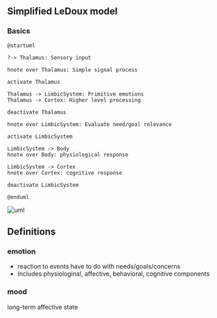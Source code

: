 <!-- META
{"title":"Emotion in Human–Computer Interaction","link":"https://www.researchgate.net/publication/242107189_Emotion_in_Human-Computer_Interaction","media":"academic","tags":["hci","emotion","psychology","total"],"short":{"en":"total explanation of emotion in HCI","ja":"HCIにおける感情総説"},"importance":5,"hasPage":true,"createdAt":1719069210.137,"updatedAt":1719069210.137}
META -->

## Simplified LeDoux model

### Basics

```plantuml
@startuml

?-> Thalamus: Sensory input

hnote over Thalamus: Simple signal process

activate Thalamus

Thalamus -> LimbicSystem: Primitive emotions
Thalamus -> Cortex: Higher level processing

deactivate Thalamus

hnote over LimbicSystem: Evaluate need/goal relevance

activate LimbicSystem

LimbicSystem -> Body
hnote over Body: physiological response

LimbicSystem -> Cortex
hnote over Cortex: cognitive response

deactivate LimbicSystem

@enduml
```

![uml](https://cdn-0.plantuml.com/plantuml/png/RP11JiGm34NtFeKlWDXt0ICG4WiMICC5GlgLMahiAauhUdjcHgAaWbqilP_txPEtKDjICZtUFV37578eYmzyXhhLZKNdfH5DQWriAshFI9aps2Lfo3nNYt0d2h796XfsakZdnHV7cvHFYUVD6yh0xrMAN7WmYZKnzGFyRBNXQ-1NIHCgPwpOJQA9QCHVNT_sQ7jPGrwkh0BZVRAGkI9Z3HhH5Uz3HFrqxVHauzOhhlF0yxIvMBOayVQhpwQEO_fteow_xnWjwUqKNNh4_wLEq74f-Hi0)

## Definitions

### emotion

- reaction to events have to do with needs/goals/concerns
- Includes physiologinal, affective, behavioral, cognitive components

### mood

long-term affective state
